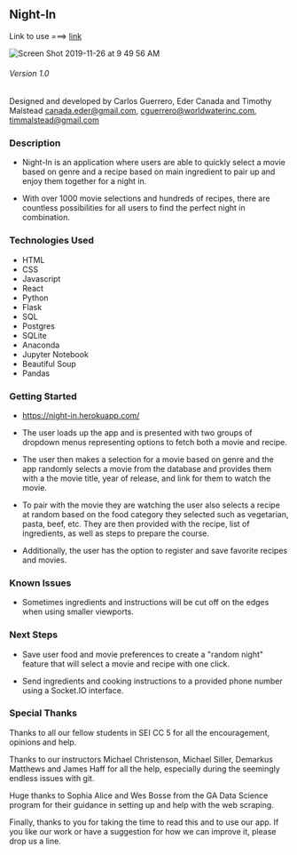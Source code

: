 ## Night-In

Link to use ===> [link](https://night-in.herokuapp.com/)

![Screen Shot 2019-11-26 at 9 49 56 AM](https://user-images.githubusercontent.com/54044142/69659067-49282b80-1032-11ea-837d-e7c96b3df296.png)

###### Version 1.0

Designed and developed by Carlos Guerrero, Eder Canada and Timothy Malstead
canada.eder@gmail.com, cguerrero@worldwaterinc.com, timmalstead@gmail.com

### Description

* Night-In is an application where users are able to quickly select a movie based on genre and a recipe based on main ingredient to pair up and enjoy them together for a night in.

* With over 1000 movie selections and hundreds of recipes, there are countless possibilities for all users to find the perfect night in combination. 

### Technologies Used 

* HTML
* CSS
* Javascript 
* React
* Python
* Flask 
* SQL
* Postgres
* SQLite
* Anaconda
* Jupyter Notebook
* Beautiful Soup 
* Pandas 

### Getting Started 

* https://night-in.herokuapp.com/

* The user loads up the app and is  presented with two groups of dropdown menus representing options to fetch both a movie and recipe.

* The user then makes a selection for a movie based on genre and the app randomly selects a movie from the database and provides them with a the movie title, year of release, and link for them to watch the movie.

* To pair with the movie they are watching the user also selects a recipe at random based on the food category they selected  such as vegetarian, pasta, beef, etc. They are then provided with the recipe, list of ingredients, as well as steps to prepare the course. 

* Additionally, the user has the option to register and save favorite recipes and movies.

### Known Issues

* Sometimes ingredients and instructions will be cut off on the edges when using smaller viewports.

### Next Steps

* Save user food and movie preferences to create a "random night" feature that will select a movie and recipe with one click.

* Send ingredients and cooking instructions to a provided phone number using a Socket.IO interface.

### Special Thanks

Thanks to all our fellow students in SEI CC 5 for all the encouragement, opinions and help.

Thanks to our instructors Michael Christenson, Michael Siller, Demarkus Matthews and James Haff for all the help, especially during the seemingly endless issues with git.

Huge thanks to Sophia Alice and Wes Bosse from the GA Data Science program for their guidance in setting up and help with the web scraping.

Finally, thanks to you for taking the time to read this and to use our app. If you like our work or have a suggestion for how we can improve it, please drop us a line.
